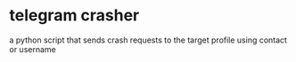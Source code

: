 # telegram crasher
a python script that sends crash requests to the target profile using contact or username

